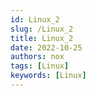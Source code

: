 ```yaml
---
id: Linux_2
slug: /Linux_2
title: Linux_2
date: 2022-10-25
authors: nox
tags: [Linux]
keywords: [Linux]
---
```


<!-- truncate -->

